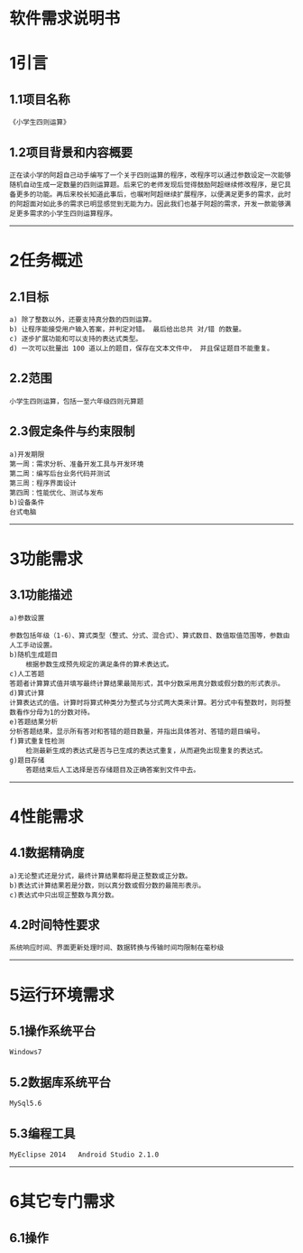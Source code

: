 # 软件需求说明书 #
# 1引言 #
## 1.1项目名称 ##
    《小学生四则运算》
## 1.2项目背景和内容概要 ##
    正在读小学的阿超自己动手编写了一个关于四则运算的程序，改程序可以通过参数设定一次能够随机自动生成一定数量的四则运算题。后来它的老师发现后觉得鼓励阿超继续修改程序，是它具备更多的功能。再后来校长知道此事后，也嘱咐阿超继续扩展程序，以便满足更多的需求，此时的阿超面对如此多的需求已明显感觉到无能为力。因此我们也基于阿超的需求，开发一款能够满足更多需求的小学生四则运算程序。
    

----------

# 2任务概述 #
## 2.1目标 ##
    a) 除了整数以外，还要支持真分数的四则运算。
    b) 让程序能接受用户输入答案，并判定对错。 最后给出总共 对/错 的数量。
    c) 逐步扩展功能和可以支持的表达式类型。
    d) 一次可以批量出 100 道以上的题目，保存在文本文件中， 并且保证题目不能重复。
## 2.2范围 ##

    小学生四则运算，包括一至六年级四则元算题
## 2.3假定条件与约束限制 ##
	a)开发期限
    第一周：需求分析、准备开发工具与开发环境
    第二周：编写后台业务代码并测试
    第三周：程序界面设计
    第四周：性能优化、测试与发布
    b)设备条件
    台式电脑

----------

# 3功能需求 #
## 3.1功能描述 ##
    a)参数设置

    参数包括年级（1-6）、算式类型（整式、分式、混合式）、算式数目、数值取值范围等，参数由人工手动设置。
    b)随机生成题目
    	根据参数生成预先规定的满足条件的算术表达式。	
    c)人工答题
    答题者计算算式值并填写最终计算结果最简形式，其中分数采用真分数或假分数的形式表示。
    d)算式计算
    计算表达式的值。计算时将算式种类分为整式与分式两大类来计算。若分式中有整数时，则将整数看作分母为1的分数对待。
    e)答题结果分析
    分析答题结果，显示所有答对和答错的题目数量，并指出具体答对、答错的题目编号。
    f)算式重复性检测
    	检测最新生成的表达式是否与已生成的表达式重复，从而避免出现重复的表达式。
    g)题目存储
    	答题结束后人工选择是否存储题目及正确答案到文件中去。

----------

# 4性能需求 #
## 4.1数据精确度 ##
	a)无论整式还是分式，最终计算结果都将是正整数或正分数。
	b)表达式计算结果若是分数，则以真分数或假分数的最简形表示。
	c)表达式中只出现正整数与真分数。	
## 4.2时间特性要求 ##

    系统响应时间、界面更新处理时间、数据转换与传输时间均限制在毫秒级

----------

# 5运行环境需求 #
## 5.1操作系统平台 ##
	Windows7
## 5.2数据库系统平台 ##
	MySql5.6
## 5.3编程工具 ##
	MyEclipse 2014   Android Studio 2.1.0

----------

# 6其它专门需求 #
## 6.1操作 ##
